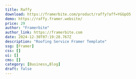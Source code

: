 ```yaml
---
title: Raffy
download: https://framerbite.com/product/raffy?aff=YGGpO5
demo: https://raffy.framer.website/
price: 29
author: "Framerbite"
author_link: https://framerbite.com
date: 2024-12-30T07:19:28.767Z
description: "Roofing Service Framer Template"
ssg: [Framer]
css: []
ui: []
cms: []
category: [Business,Blog]
draft: false
---
```

